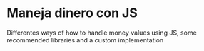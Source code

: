 # Maneja dinero con JS
Differentes ways of how to handle money values using JS, some recommended libraries and a custom implementation
